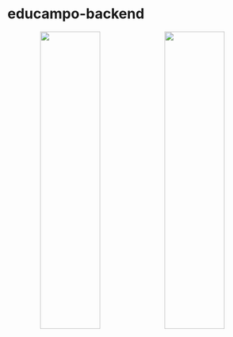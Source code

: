 # educampo-backend
<div style="display: inline_block" align="center">
<img width="49%" height="600em" src="https://user-images.githubusercontent.com/88397083/224381369-5e89d81d-1e65-4e14-befd-f6fe098914df.jpeg"/>
<img width="49%" height="600em" src="https://user-images.githubusercontent.com/88397083/224381523-8cc6b1df-7067-4164-9ead-b99d5f111684.jpeg"/>
</div>
